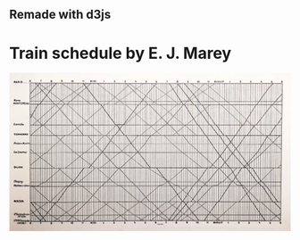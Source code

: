 ## Remade with d3js
# Train schedule by E. J. Marey

![Marey train schedule 1885](git-assets/readme-images/marey-train-timetable-1885.webp)